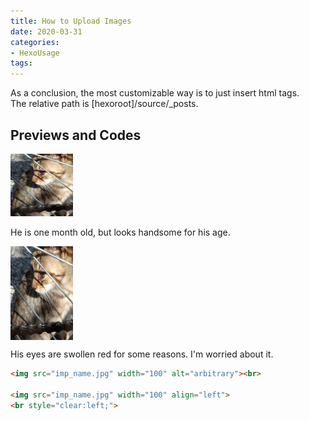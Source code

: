 ```yaml
---
title: How to Upload Images
date: 2020-03-31
categories:
- HexoUsage
tags:
---
```


As a conclusion, the most customizable way is to just insert html tags.  
The relative path is [hexoroot]/source/_posts.

## Previews and Codes

<img src="useimage/chained_cat.jpg" width="100" alt="Chained Cat"><br>

He is one month old, but looks handsome for his age.

<img src="useimage/chained_cat.jpg" width="100" height="150" align="left">
<br style="clear:left;">

His eyes are swollen red for some reasons. I'm worried about it.

```html
<img src="imp_name.jpg" width="100" alt="arbitrary"><br>

<img src="imp_name.jpg" width="100" align="left">
<br style="clear:left;">
```